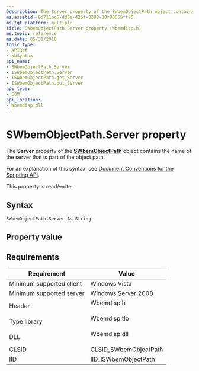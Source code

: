 ```yaml
---
Description: The Server property of the SWbemObjectPath object contains the name of the server that is part of the object path.
ms.assetid: 8d711bc5-dd5e-426f-8398-38f90655ff75
ms.tgt_platform: multiple
title: SWbemObjectPath.Server property (Wbemdisp.h)
ms.topic: reference
ms.date: 05/31/2018
topic_type: 
- APIRef
- kbSyntax
api_name: 
- SWbemObjectPath.Server
- ISWbemObjectPath.Server
- ISWbemObjectPath.get_Server
- ISWbemObjectPath.put_Server
api_type: 
- COM
api_location: 
- Wbemdisp.dll
---
```


# SWbemObjectPath.Server property

The **Server** property of the [**SWbemObjectPath**](swbemobjectpath.md) object contains the name of the server that is part of the object path.

For an explanation of this syntax, see [Document Conventions for the Scripting API](document-conventions-for-the-scripting-api.md).

This property is read/write.

## Syntax


```VB
SWbemObjectPath.Server As String
```



## Property value

## Requirements



| Requirement | Value |
|-------------------------------------|-----------------------------------------------------------------------------------------|
| Minimum supported client<br/> | Windows Vista<br/>                                                                |
| Minimum supported server<br/> | Windows Server 2008<br/>                                                          |
| Header<br/>                   | <dl> <dt>Wbemdisp.h</dt> </dl>   |
| Type library<br/>             | <dl> <dt>Wbemdisp.tlb</dt> </dl> |
| DLL<br/>                      | <dl> <dt>Wbemdisp.dll</dt> </dl> |
| CLSID<br/>                    | CLSID\_SWbemObjectPath<br/>                                                       |
| IID<br/>                      | IID\_ISWbemObjectPath<br/>                                                        |



 

 




